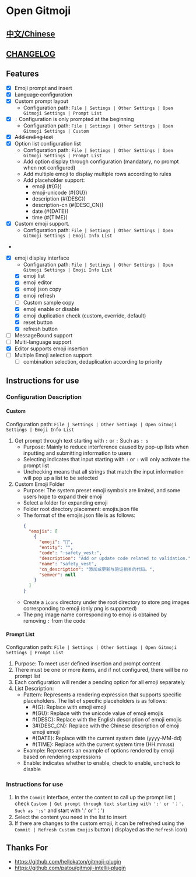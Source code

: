 # Open Gitmoji

## [中文/Chinese](../README.md)

## [CHANGELOG](CHANGELOG.md)

## Features

- [X] Emoji prompt and insert
- [x] ~~Language configuration~~
- [x] Custom prompt layout
    - Configuration path: `File | Settings | Other Settings | Open Gitmoji Settings | Prompt List`
- [x] `:` Configuration is only prompted at the beginning
    - Configuration path: `File | Settings | Other Settings | Open Gitmoji Settings | Custom`
- [x] ~~Add ending text~~
- [X] Option list configuration list
    - Configuration path: `File | Settings | Other Settings | Open Gitmoji Settings | Prompt List`
    - Add option display through configuration (mandatory, no prompt when not configured)
    - Add multiple emoji to display multiple rows according to rules
    - Add placeholder support:
        - emoji (#{G})
        - emoji-unicode (#{GU})
        - description (#{DESC})
        - description-cn (#{DESC_CN})
        - date (#{DATE})
        - time (#{TIME})
- [X] Custom emoji support.
    - Configuration path: `File | Settings | Other Settings | Open Gitmoji Settings | Emoji Info List`
-
- [X] emoji display interface
    - Configuration path: `File | Settings | Other Settings | Open Gitmoji Settings | Emoji Info List`
    - [X] emoji list
    - [X] emoji editor
    - [X] emoji json copy
    - [X] emoji refresh
    - [ ] Custom sample copy
    - [X] emoji enable or disable
    - [X] emoji duplication check (custom, override, default)
    - [X] reset button
    - [X] refresh button
- [ ] MessageBound support
- [ ] Multi-language support
- [X] Editor supports emoji insertion
- [ ] Multiple Emoji selection support
    - [ ] combination selection, deduplication according to priority

## Instructions for use

### Configuration Description

#### Custom

Configuration path: `File | Settings | Other Settings | Open Gitmoji Settings | Emoji Info List`

1. Get prompt through text starting with `:` or `:` Such as `: s`
    - Purpose: Mainly to reduce interference caused by pop-up lists when inputting and submitting information to users
    - Selecting indicates that input starting with `:` or `:` will only activate the prompt list
    - Unchecking means that all strings that match the input information will pop up a list to be selected
2. Custom Emoji Folder
    - Purpose: The system preset emoji symbols are limited, and some users hope to expand their emoji
    - Select a folder for expanding emoji
    - Folder root directory placement: emojis.json file
    - The format of the emojis.json file is as follows:
        ```json
        {
          "emojis": [
            {
              "emoji": "🦺",
              "entity": "",
              "code": ":safety_vest:",
              "description": "Add or update code related to validation.",
              "name": "safety_vest",
              "cn_description": "添加或更新与验证相关的代码。",
              "semver": null
            }
          ]
        }
        ```
    - Create a `icons` directory under the root directory to store png images corresponding to emoji (only png is
      supported)
    - The png image name corresponding to emoji is obtained by removing `:` from the code

#### Prompt List

Configuration path: `File | Settings | Other Settings | Open Gitmoji Settings | Prompt List`

1. Purpose: To meet user defined insertion and prompt content
2. There must be one or more items, and if not configured, there will be no prompt list
3. Each configuration will render a pending option for all emoji separately
4. List Description:
    - Pattern: Represents a rendering expression that supports specific placeholders. The list of specific placeholders
      is as follows:
        - #{G}: Replace with emoji emoji
        - #{GU}: Replace with the unicode value of emoji emojis
        - #{DESC}: Replace with the English description of emoji emojis
        - 3#{DESC_CN}: Replace with the Chinese description of emoji emoji emoji
        - #{DATE}: Replace with the current system date (yyyy-MM-dd)
        - #{TIME}: Replace with the current system time (HH:mm:ss)
    - Example: Represents an example of options rendered by emoji based on rendering expressions
    - Enable: indicates whether to enable, check to enable, uncheck to disable

### Instructions for use

1. In the `Commit` interface, enter the content to call up the prompt list (
   check `Custom | Get prompt through text starting with ':' or '：'. Such as ':s'` and start with ':' or '：')
2. Select the content you need in the list to insert
3. If there are changes to the custom emoji, it can be refreshed using the `Commit | Refresh Custom Emojis` button (
   displayed as the `Refresh` icon)

## Thanks For

- https://github.com/hellokaton/gitmoji-plugin
- https://github.com/patou/gitmoji-intellij-plugin